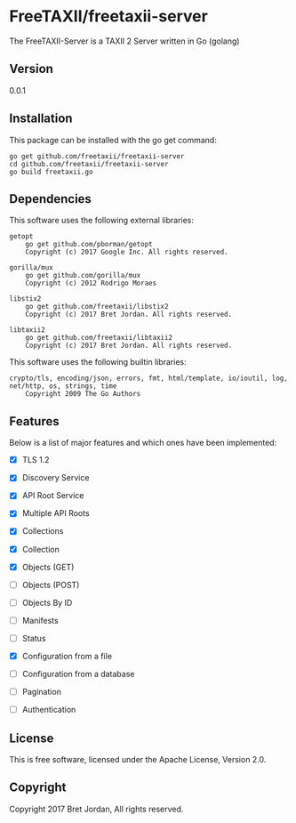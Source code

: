 # FreeTAXII/freetaxii-server #

The FreeTAXII-Server is a TAXII 2 Server written in Go (golang)

## Version ##
0.0.1


## Installation ##

This package can be installed with the go get command:

```
go get github.com/freetaxii/freetaxii-server
cd github.com/freetaxii/freetaxii-server
go build freetaxii.go
```

## Dependencies ##

This software uses the following external libraries:
```
getopt
	go get github.com/pborman/getopt
	Copyright (c) 2017 Google Inc. All rights reserved.

gorilla/mux
	go get github.com/gorilla/mux
	Copyright (c) 2012 Rodrigo Moraes

libstix2
	go get github.com/freetaxii/libstix2
	Copyright (c) 2017 Bret Jordan. All rights reserved. 

libtaxii2
	go get github.com/freetaxii/libtaxii2
	Copyright (c) 2017 Bret Jordan. All rights reserved.
```

This software uses the following builtin libraries:
```
crypto/tls, encoding/json, errors, fmt, html/template, io/ioutil, log, net/http, os, strings, time
	Copyright 2009 The Go Authors
```

## Features ##

Below is a list of major features and which ones have been implemented:

- [x] TLS 1.2
- [x] Discovery Service
- [x] API Root Service
- [x] Multiple API Roots
- [x] Collections
- [x] Collection
- [x] Objects (GET)
- [ ] Objects (POST)
- [ ] Objects By ID
- [ ] Manifests
- [ ] Status
- [x] Configuration from a file
- [ ] Configuration from a database
- [ ] Pagination
- [ ] Authentication


## License ##

This is free software, licensed under the Apache License, Version 2.0.


## Copyright ##

Copyright 2017 Bret Jordan, All rights reserved.
